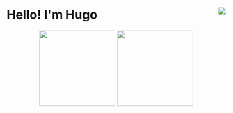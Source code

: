 
<h1>    
    <label width="25%">Hello! I'm Hugo </label>
    <a href="https://www.linkedin.com/in/cossalter/">
        <img align="right" src="https://img.shields.io/badge/-LinkedIn-blue?style=flat-square&logo=Linkedin&logoColor=white&link=https://www.linkedin.com/in/cossalter/">
    </a>
</h1>
<div align="center">
    <img height="175em" src="https://github-readme-stats.vercel.app/api?username=menegasse&show_icons=true&theme=midnight-purple&include_all_commits=true&count_private=true&hide=issues"/>
    <img height="175em" src="https://github-readme-stats.vercel.app/api/top-langs/?username=menegasse&layout=compact&langs_count=7&theme=midnight-purple"/>
</div>

